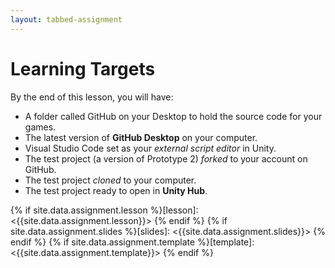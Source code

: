 ```yaml
---
layout: tabbed-assignment
---
```


# Learning Targets

By the end of this lesson, you will have:

* A folder called GitHub on your Desktop to hold the source code for your games.
* The latest version of **GitHub Desktop** on your computer.
* Visual Studio Code set as your *external script editor* in Unity.
* The test project (a version of Prototype 2) *forked* to your account on GitHub.
* The test project *cloned* to your computer.
* The test project ready to open in **Unity Hub**.

<!-- Don't edit links here, change them in _data/assignment.yml instead, -->

{% if site.data.assignment.lesson   %}[lesson]: <{{site.data.assignment.lesson}}>     {% endif %}
{% if site.data.assignment.slides   %}[slides]:   <{{site.data.assignment.slides}}>   {% endif %}
{% if site.data.assignment.template %}[template]: <{{site.data.assignment.template}}> {% endif %}
